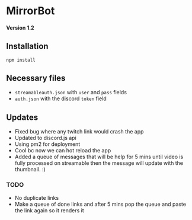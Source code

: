 # MirrorBot 
#### Version 1.2

## Installation

`npm install`

## Necessary files

* `streamableauth.json` with `user` and `pass` fields
* `auth.json` with the discord `token` field

## Updates

* Fixed bug where any twitch link would crash the app
* Updated to discord.js api
* Using pm2 for deployment
 * Cool bc now we can hot reload the app 
* Added a queue of messages that will be help for 5 mins until video is fully processed on streamable then the message will update with the thumbnail. :)




### TODO

* No duplicate links 
* Make a queue of done links and after 5 mins pop the queue and paste the link again so it renders it 
